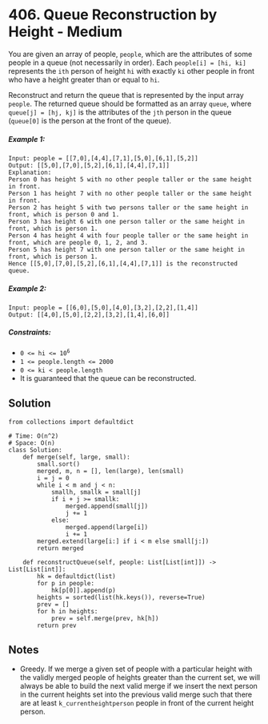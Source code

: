 # 406. Queue Reconstruction by Height - Medium

You are given an array of people, `people`, which are the attributes of some people in a queue (not necessarily in order). Each `people[i] = [hi, ki]` represents the `ith` person of height `hi` with exactly `ki` other people in front who have a height greater than or equal to `hi`.

Reconstruct and return the queue that is represented by the input array `people`. The returned queue should be formatted as an array `queue`, where `queue[j] = [hj, kj]` is the attributes of the `jth` person in the queue (`queue[0]` is the person at the front of the queue).

##### Example 1:

```
Input: people = [[7,0],[4,4],[7,1],[5,0],[6,1],[5,2]]
Output: [[5,0],[7,0],[5,2],[6,1],[4,4],[7,1]]
Explanation:
Person 0 has height 5 with no other people taller or the same height in front.
Person 1 has height 7 with no other people taller or the same height in front.
Person 2 has height 5 with two persons taller or the same height in front, which is person 0 and 1.
Person 3 has height 6 with one person taller or the same height in front, which is person 1.
Person 4 has height 4 with four people taller or the same height in front, which are people 0, 1, 2, and 3.
Person 5 has height 7 with one person taller or the same height in front, which is person 1.
Hence [[5,0],[7,0],[5,2],[6,1],[4,4],[7,1]] is the reconstructed queue.
```

##### Example 2:

```
Input: people = [[6,0],[5,0],[4,0],[3,2],[2,2],[1,4]]
Output: [[4,0],[5,0],[2,2],[3,2],[1,4],[6,0]]
```

##### Constraints:

- <code>0 <= hi <= 10<sup>6</sup></code>
- `1 <= people.length <= 2000`
- `0 <= ki < people.length`
- It is guaranteed that the queue can be reconstructed.

## Solution

```
from collections import defaultdict

# Time: O(n^2)
# Space: O(n)
class Solution:
    def merge(self, large, small):
        small.sort()
        merged, m, n = [], len(large), len(small)
        i = j = 0
        while i < m and j < n:
            smallh, smallk = small[j]
            if i + j >= smallk:
                merged.append(small[j])
                j += 1
            else:
                merged.append(large[i])
                i += 1
        merged.extend(large[i:] if i < m else small[j:])
        return merged

    def reconstructQueue(self, people: List[List[int]]) -> List[List[int]]:
        hk = defaultdict(list)
        for p in people:
            hk[p[0]].append(p)
        heights = sorted(list(hk.keys()), reverse=True)
        prev = []
        for h in heights:
            prev = self.merge(prev, hk[h])
        return prev
```

## Notes
- Greedy. If we merge a given set of people with a particular height with the validly merged people of heights greater than the current set, we will always be able to build the next valid merge if we insert the next person in the current heights set into the previous valid merge such that there are at least `k_currentheightperson` people in front of the current height person.